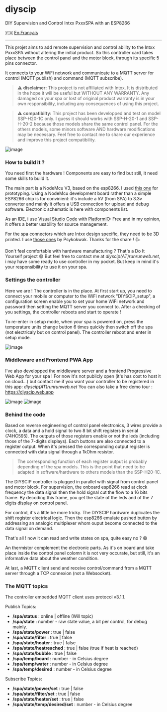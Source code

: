 # diyscip
DIY Supervision and Control Intxx PxxxSPA with an ESP8266

:fr: [En Français](https://github.com/YorffoeG/diyscip/blob/master/README.fr.md)

---

This projet aims to add remote supervision and control ability to the Intxx PxxxSPA without altering the initial product. So this controller card takes place between the control panel and the motor block, through its specific 5 pins connector.

It connects to your WiFi network and communicate to a MQTT server for control (MQTT publish) and command (MQTT subscribe).

> :warning: **disclaimer:** This project is not affiliated with Intxx. It is distributed in the hope it will be useful but WITHOUT ANY WARRANTY. Any damaged on your spa or lost of original product warranty is in your own responsibility, including any consequences of using this project.

> :warning: **compatibilty:** This project has been developped and test on model SSP-H20-1C only. I guess it should works with SSP-H-20-1 and SSP-H-20-2 because those models share the same control panel. For the others models, some minors software AND hardware modifications may be necessary. Feel free to contact me to share our experience and improve this project compatibility.

![image](https://github.com/YorffoeG/diyscip/blob/master/docs/controller_1.jpg)

### How to build it ?
You need first the hardware ! Components are easy to find but still, it need some skills to build it.

The main part is a NodeMcu V3, based on the esp8266. I used [this one](https://www.amazon.fr/dp/B06Y1ZPNMS) for prototyping. Using a NodeMcu development board rather than a simple ESP8266 chip is for convinient: it's include a 5V (from SPA) to 3.3v converter and mainly it offers a USB connection for upload and debug software. Electronic schematic is here with components list.

As an IDE, i use [Visual Studio Code](https://code.visualstudio.com/) with [PlatformIO](https://platformio.org/): Free and in my opinion, it offers a better usability for source management.

For the spa connectors which are Intxx design specific, they need to be 3D printed. I use [those ones](https://www.thingiverse.com/thing:4130911) by Psykokwak. Thanks for the share ! :+1:


Don't feel comfortable with hardware manufacturing ? That's a Do It Yourself project :smile: But feel free to contact me at _diyscip(AT)runrunweb.net_, i may have some ready to use controller in my pocket. But keep in mind it's your responsibility to use it on your spa.

### Settings the controller
Here we are ! The controller is in the place. At first start up, you need to connect your mobile or computer to the WiFi network "DIYSCIP_setup", a configuration screen enable you to set your home WiFi network and password then setting the MQTT server you connect to. After a checking of you settings, the controller reboots and start to operate !

To re-enter in setup mode, when your spa is powered on, press the temperature units change button 6 times quickly then switch off the spa (not electricaly but on control panel). The controller reboot and enter in setup mode.

![image](https://github.com/YorffoeG/diyscip/blob/master/docs/DIYSCIP_settings.jpg)


### Middleware and Frontend PWA App
I've also developped the middleware server and a frontend Progressive Web App for your spa ! For now it's not publicly open (it's has cost to host it on cloud...) but contact me if you want your controller to be registered in this app: _diyscip(AT)runrunweb.net_
You can also take a free demo tour : https://diyscip.web.app

![image](https://github.com/YorffoeG/diyscip/blob/master/docs/frontend_1.jpg)
![image](https://github.com/YorffoeG/diyscip/blob/master/docs/frontend_2.jpg)

### Behind the code
Based on reverse engineering of control panel electronics, 3 wires provide a clock, a data and a hold signal to two 8 bit shift registers in serial (74HC595). The outputs of those registers enable or not the leds (including those of the 7-digits displays). Each buttons are also connected to a register output. When it's pressed the corresponding output register is connected with data signal through a 1kOhm resistor.

> The corresponding function of each register output is probably depending of the spa models. This is the point that need to be adapted in software/hardware to others models than the SSP-H20-1C.

The DIYSCIP controller is plugged in parallel with signal from control panel and motor block.
For supervision, the onboard esp8266 read at clock frequency the data signal then the hold signal cut the flow to a 16 bits frame. By decoding this frame, you get the state of the leds and of the 7 digits display on control panel.

For control, it's a little be more tricky. The DIYSCIP hardware duplicates the shift register electrical logic. Then the esp8266 emulate pushed button by addressing an analogic multiplexer whom ouput become connected to the data signal on demand.

That's all ! now it can read and write states on spa, quite easy no ? :smile:

An thermistor complement the electronic parts. As it's on board and take place inside the control panel colomn it is not very occurate, but still, it's an informative data about the weather condition.

At last, a MQTT client send and receive control/command from a MQTT server through a TCP connexion (not a Websocket).


### The MQTT topics
The controller embedded MQTT client uses protocol v3.1.1.

Publish Topics:
- **/spa/status** :  online | offline (Will topic)
- **/spa/state** : number - raw state value, a bit per control, for debug mainly.
- **/spa/state/power**  :  true | false
- **/spa/state/filter** : true | false
- **/spa/state/heater** : true | false
- **/spa/state/heatreached** : true | false (true if heat is reached)
- **/spa/state/bubble** : true | false
- **/spa/temp/board** : number - in Celsius degree
- **/spa/temp/water** : number - in Celsius degree
- **/spa/temp/desired** : number - in Celsius degree

Subscribe Topics:
- **/spa/state/power/set** : true | false
- **/spa/state/filter/set** : true | false
- **/spa/state/heater/set** : true | false
- **/spa/state/temp/desired/set** : number - in Celsius degree
